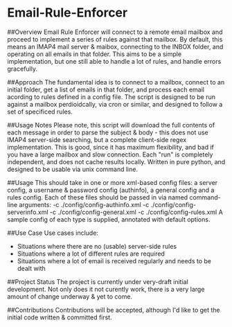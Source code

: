 # Email-Rule-Enforcer
##Overview
Email Rule Enforcer will connect to a remote email mailbox and proceed to implement a series of rules against that mailbox.
By default, this means an IMAP4 mail server & maibox, connecting to the INBOX folder, and operating on all emails in that folder.
This aims to be a simple implementation, but one still able to handle a lot of rules, and handle errors gracefully.

##Approach
The fundamental idea is to connect to a mailbox, connect to an initial folder, get a list of emails in that folder, and process each email acording to rules defined in a config file.
The script is designed to be run against a mailbox perdioidcally, via cron or similar, and designed to follow a set of specificed rules.

##Usage Notes
Please note, this script will download the full contents of each message in order to parse the subject & body - this does not use IMAP4 server-side searching, but a complete client-side regex implementation. This is good, since it has maximum flexibility, and bad if you have a large mailbox and slow connection. Each "run" is completely independent, and does not cache results locally.
Written in pure python, and designed to be usable via unix command line.

##Usage
This should take in one or more xml-based config files: a server config, a username & password config (authinfo), a general config and a rules config.
Each of these files should be passed in via named command-line arguments:
-c ./config/config-authinfo.xml
-c ./config/config-serverinfo.xml
-c ./config/config-general.xml
-c ./config/config-rules.xml
A sample config of each type is supplied, annotated with default options.

##Use Case
Use cases include:
* Situations where there are no (usable) server-side rules
* Situations where a lot of different rules are required
* Situations where a lot of email is received regularly and needs to be dealt with

##Project Status
The project is currently under very-draft initial development.
Not only does it not curently work, there is a very large amount of change underway & yet to come.

##Contributions
Contributions will be accepted, although I'd like to get the initial code written & committed first.
